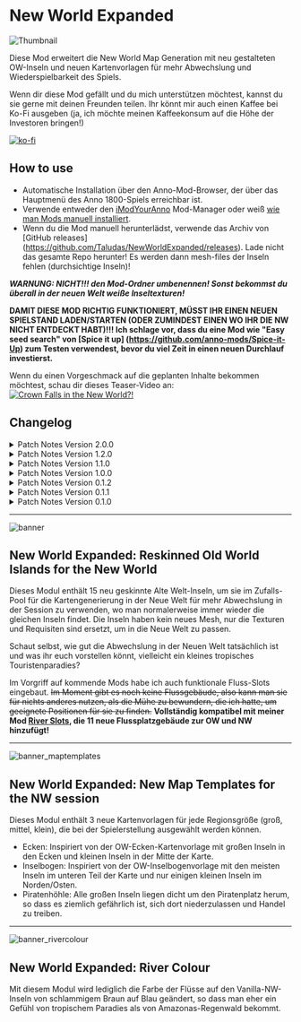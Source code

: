 # New World Expanded

![Thumbnail](https://user-images.githubusercontent.com/64583643/189413460-86d79429-272c-4c3a-b243-3733c109e044.png)

 Diese Mod erweitert die New World Map Generation mit neu gestalteten OW-Inseln und neuen Kartenvorlagen für mehr Abwechslung und Wiederspielbarkeit des Spiels.
 
 Wenn dir diese Mod gefällt und du mich unterstützen möchtest, kannst du sie gerne mit deinen Freunden teilen. Ihr könnt mir auch einen Kaffee bei Ko-Fi ausgeben (ja, ich möchte meinen Kaffeekonsum auf die Höhe der Investoren bringen!)

[![ko-fi](https://ko-fi.com/img/githubbutton_sm.svg)](https://ko-fi.com/W7W8L558T)

## How to use

- Automatische Installation über den Anno-Mod-Browser, der über das Hauptmenü des Anno 1800-Spiels erreichbar ist.
- Verwende entweder den [iModYourAnno](https://github.com/anno-mods/iModYourAnno/releases) Mod-Manager oder weiß [wie man Mods manuell installiert](https://github.com/jakobharder/anno1800-mod-loader#mods).
- Wenn du die Mod manuell herunterlädst, verwende das Archiv von [GitHub releases] (https://github.com/Taludas/NewWorldExpanded/releases). Lade nicht das gesamte Repo herunter! Es werden dann mesh-files der Inseln fehlen (durchsichtige Inseln)!

***WARNUNG: NICHT!!! den Mod-Ordner umbenennen! Sonst bekommst du überall in der neuen Welt weiße Inseltexturen!***

**DAMIT DIESE MOD RICHTIG FUNKTIONIERT, MÜSST IHR EINEN NEUEN SPIELSTAND LADEN/STARTEN (ODER ZUMINDEST EINEN WO IHR DIE NW NICHT ENTDECKT HABT)!!! Ich schlage vor, dass du eine Mod wie "Easy seed search" von [Spice it up] (https://github.com/anno-mods/Spice-it-Up) zum Testen verwendest, bevor du viel Zeit in einen neuen Durchlauf investierst.**

Wenn du einen Vorgeschmack auf die geplanten Inhalte bekommen möchtest, schau dir dieses Teaser-Video an:
[![Crown Falls in the New World?!](https://user-images.githubusercontent.com/64583643/189425612-91673a91-7dad-4fa3-8a97-8a10d0888cd6.jpg)](https://youtu.be/wSqFEBe8ZmY)

## Changelog
<details>
    <summary>Patch Notes Version 2.0.0</summary>

* Updates:
    - Die Mod wurde für GU18 angepasst:
      - Anpassungen für die alleinige Nutzung über mod.io (vorher fehlten Inseltexturen).
      - Drastische Reduzierung der Dateigröße mit den neuen Möglichkeiten von Loader11.

* Adjustments:
    - Ich habe eine Version zur Verfügung gestellt, die eine randomisierte Kartenvorlage für die Neue Welt verwendet (hauptsächlich für die Verwendung mit mod.io, fortgeschrittene Benutzer können iMYA für mehr Anpassungsmöglichkeiten verwenden)
 
</details>
<details>
    <summary>Patch Notes Version 1.2.0</summary>

* Anpassungen:
    - Um die Dateigröße gering zu halten, habe ich die Mod in zwei Mods aufgeteilt: "Muddy Rivers removed" und "New World Expanded". Die erste ersetzt nur die Flussfarbe der NW-Insel durch eine blaue. New World Expanded ist die Hauptmod, der die neu geskinnten Inseln hinzufügt!

* Aktualisierungen:
    - Die Mod wurde für eine bessere Nutzung mit iModYourAnno v0.5 angepasst, die standardmäßig verwendete Kartenvorlage ist jetzt "Corners". Das Problem mit der endlosen Ladeschleife bei mehreren Spielern aufgrund von fehlerhaften iMYA-Einstellungen wurde behoben. Unabhängig davon, was man in iMYA einstellt, erhält man nun immer eine der drei Kartenvorlagen.

</details>
<details>
    <summary>Patch Notes Version 1.1.0</summary>

* Aktualisierungen:
  - Aktualisierung der Mod, so dass nur noch ein Mod-Ordner anstelle der separaten Installationsverzeichnisse verwendet wird.

</details>
<details>
    <summary>Patch Notes Version 1.0.0</summary>

* Aktualisierungen:
  - Alle Inseldateien auf GU16 Version aktualisiert.
    - Vergrößerte Kartenvorlagen für GU16 hinzugefügt (neues Savegame erforderlich, alte Kartenvorlagen vergrößern sich nicht auf die neuen, sondern verwenden die alte Erweiterung)
    - muddy rivers mit neuen Inseln aus GU16 aktualisiert
    - Modularität durch iMYA vorbereitet, im Moment sind nur die Kartenvorlagen modular, wenn man die neuen Inseln deaktivieren will oder keine schlammigen Flüsse will, muss man die Assets-Datei jetzt manuell bearbeiten (die <Include> Tags mit der entsprechenden xml-Datei entfernen).

</details>
<details>
    <summary>Patch Notes Version 0.1.2</summary>

* Ein Fehler wurde behoben, bei dem einige Inseln nicht die neue Textur erhielten. Bitte ladet die neueste Version herunter und überschreibt den Download von v0.1.0!
* 
</details>
<details>
    <summary>Patch Notes Version 0.1.1</summary>

* HOTFIX: Ich habe vergessen, die wichtigste Datei von allen hinzuzufügen! Die Materialset-Texturdatei! Bitte ladet die neueste Version herunter und überschreibt den Download von v0.1.0!
* 
</details>
<details>
    <summary>Patch Notes Version 0.1.0</summary>

* Inseldateien hinzugefügt.
* Neu geskinnte OW-Inseln zum Zufalls-Pool hinzugefügt
* Neue Kartenvorlagen hinzugefügt
* Version mit blauen Flüssen in NW anstelle von schlammigen Flüssen hinzugefügt
</details>

-----

![banner](https://user-images.githubusercontent.com/64583643/189413451-f866f2cf-2e93-4c53-9e47-547e6d874627.png)
## New World Expanded: Reskinned Old World Islands for the New World
Dieses Modul enthält 15 neu geskinnte Alte Welt-Inseln, um sie im Zufalls-Pool für die Kartengenerierung in der Neue Welt für mehr Abwechslung in der Session zu verwenden, wo man normalerweise immer wieder die gleichen Inseln findet. Die Inseln haben kein neues Mesh, nur die Texturen und Requisiten sind ersetzt, um in die Neue Welt zu passen.

Schaut selbst, wie gut die Abwechslung in der Neuen Welt tatsächlich ist und was ihr euch vorstellen könnt, vielleicht ein kleines tropisches Touristenparadies?

Im Vorgriff auf kommende Mods habe ich auch funktionale Fluss-Slots eingebaut. ~~Im Moment gibt es noch keine Flussgebäude, also kann man sie für nichts anderes nutzen, als die Mühe zu bewundern, die ich hatte, um geeignete Positionen für sie zu finden.~~ **Vollständig kompatibel mit meiner Mod [River Slots](https://github.com/Taludas/RiverSlots), die 11 neue Flussplatzgebäude zur OW und NW hinzufügt!**

-----

![banner_maptemplates](https://user-images.githubusercontent.com/64583643/210533908-00429c86-5cb7-464f-8e04-d044400c6ca5.png)
## New World Expanded: New Map Templates for the NW session
Dieses Modul enthält 3 neue Kartenvorlagen für jede Regionsgröße (groß, mittel, klein), die bei der Spielerstellung ausgewählt werden können.
- Ecken: Inspiriert von der OW-Ecken-Kartenvorlage mit großen Inseln in den Ecken und kleinen Inseln in der Mitte der Karte.
- Inselbogen: Inspiriert von der OW-Inselbogenvorlage mit den meisten Inseln im unteren Teil der Karte und nur einigen kleinen Inseln im Norden/Osten.
- Piratenhöhle: Alle großen Inseln liegen dicht um den Piratenplatz herum, so dass es ziemlich gefährlich ist, sich dort niederzulassen und Handel zu treiben.

-----

![banner_rivercolour](https://user-images.githubusercontent.com/64583643/189413458-592e3a64-f896-42ed-a016-98c2d7551e0b.png)
## New World Expanded: River Colour
Mit diesem Modul wird lediglich die Farbe der Flüsse auf den Vanilla-NW-Inseln von schlammigem Braun auf Blau geändert, so dass man eher ein Gefühl von tropischem Paradies als von Amazonas-Regenwald bekommt.